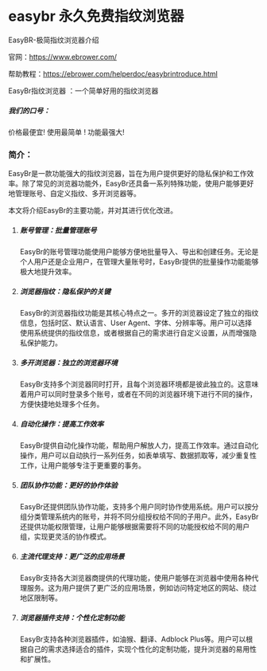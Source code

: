 # easybr 永久免费指纹浏览器
EasyBR-极简指纹浏览器介绍



官网：https://www.ebrower.com/

帮助教程：https://ebrower.com/helperdoc/easybrintroduce.html

EasyBr指纹浏览器 ：一个简单好用的指纹浏览器

##### 我们的口号：

价格最便宜!  使用最简单 ! 功能最强大!

### 简介：

EasyBr是一款功能强大的指纹浏览器，旨在为用户提供更好的隐私保护和工作效率。除了常见的浏览器功能外，EasyBr还具备一系列特殊功能，使用户能够更好地管理账号、自定义指纹、多开浏览器等。



本文将介绍EasyBr的主要功能，并对其进行优化改进。



1. ##### 账号管理：批量管理账号

   EasyBr的账号管理功能使用户能够方便地批量导入、导出和创建任务。无论是个人用户还是企业用户，在管理大量账号时，EasyBr提供的批量操作功能能够极大地提升效率。

   

2. ##### 浏览器指纹：隐私保护的关键

   EasyBr的浏览器指纹功能是其核心特点之一。多开的浏览器设定了独立的指纹信息，包括时区、默认语言、User Agent、字体、分辨率等。用户可以选择使用系统提供的指纹信息，或者根据自己的需求进行自定义设置，从而增强隐私保护能力。

   

3. ##### 多开浏览器：独立的浏览器环境

   EasyBr支持多个浏览器同时打开，且每个浏览器环境都是彼此独立的。这意味着用户可以同时登录多个账号，或者在不同的浏览器环境下进行不同的操作，方便快捷地处理多个任务。

   

4. ##### 自动化操作：提高工作效率

   EasyBr提供自动化操作功能，帮助用户解放人力，提高工作效率。通过自动化操作，用户可以自动执行一系列任务，如表单填写、数据抓取等，减少重复性工作，让用户能够专注于更重要的事务。

   

5. ##### 团队协作功能：更好的协作体验

   EasyBr还提供团队协作功能，支持多个用户同时协作使用系统。用户可以按分组分类管理系统内的账号，并将不同分组授权给不同的子用户。此外，EasyBr还提供功能权限管理，让用户能够根据需要将不同的功能授权给不同的用户组，实现更灵活的协作模式。

   

6. ##### 主流代理支持：更广泛的应用场景

   EasyBr支持各大浏览器商提供的代理功能，使用户能够在浏览器中使用各种代理服务。这为用户提供了更广泛的应用场景，例如访问特定地区的网站、绕过地区限制等。

   

7. ##### 浏览器插件支持：个性化定制功能

   EasyBr支持各种浏览器插件，如油猴、翻译、Adblock Plus等。用户可以根据自己的需求选择适合的插件，实现个性化的定制功能，提升浏览器的易用性和扩展性。
